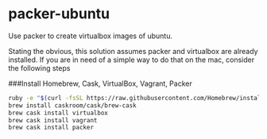 # packer-ubuntu
Use packer to create virtualbox images of ubuntu.

Stating the obvious, this solution assumes packer and virtualbox are already installed. If you are in need of a simple way to do that on the mac, consider the following steps

###Install Homebrew, Cask, VirtualBox, Vagrant, Packer

```sh
ruby -e "$(curl -fsSL https://raw.githubusercontent.com/Homebrew/install/master/install)"
brew install caskroom/cask/brew-cask
brew cask install virtualbox
brew cask install vagrant
brew cask install packer
```
